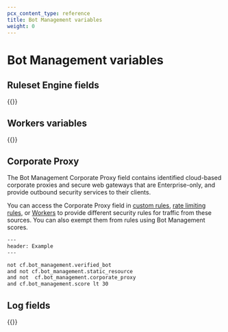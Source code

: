 ```yaml
---
pcx_content_type: reference
title: Bot Management variables
weight: 0
---
```


# Bot Management variables

## Ruleset Engine fields

{{<render file="_firewall-variables.md">}}

## Workers variables

{{<render file="_workers-cf-request.md">}}

## Corporate Proxy

The Bot Management Corporate Proxy field contains identified cloud-based corporate proxies and secure web gateways that are Enterprise-only, and provide outbound security services to their clients. 

You can access the Corporate Proxy field in [custom rules](/waf/custom-rules/), [rate limiting rules](/waf/rate-limiting-rules/), or [Workers](/workers/) to provide different security rules for traffic from these sources. You can also exempt them from rules using Bot Management scores. 

```txt
---
header: Example 
---

not cf.bot_management.verified_bot 
and not cf.bot_management.static_resource 
and not  cf.bot_management.corporate_proxy
and cf.bot_management.score lt 30
```

## Log fields

{{<render file="_bot-log-fields.md">}}